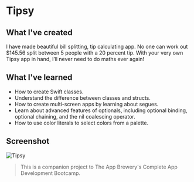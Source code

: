 # Tipsy

## What I've created

I have made beautiful bill splitting, tip calculating app. No one can work out $145.56 split between 5 people with a 20 percent tip. With your very own Tipsy app in hand, I’ll never need to do maths ever again!

## What I've learned

* How to create Swift classes.
* Understand the difference between classes and structs.
* How to create multi-screen apps by learning about segues.
* Learn about advanced features of optionals, including optional binding, optional chaining, and the nil coalescing operator.
* How to use color literals to select colors from a palette.

## Screenshot
![Tipsy](https://github.com/Pathompat-m/tipsy/assets/151487556/bf7f5730-88d1-4dbe-98a2-2a5f2f93cde3)

>This is a companion project to The App Brewery's Complete App Development Bootcamp.
